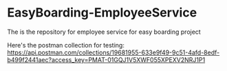# EasyBoarding-EmployeeService
The is the repository for employee service for easy boarding project

Here's the postman collection for testing:
https://api.postman.com/collections/19681955-633e9f49-9c51-4afd-8edf-b499f2441aec?access_key=PMAT-01GQJ1V5XWF055XPEXV2NRJ1P1
